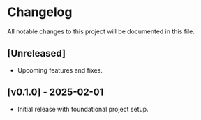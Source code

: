 # Changelog

All notable changes to this project will be documented in this file.

## [Unreleased]

- Upcoming features and fixes.

## [v0.1.0] - 2025-02-01

- Initial release with foundational project setup.